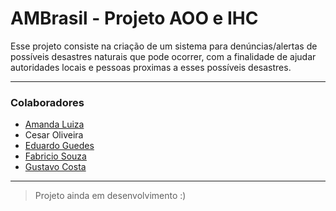 # AMBrasil - Projeto AOO e IHC

Esse projeto consiste na criação de um sistema para denúncias/alertas de possíveis desastres naturais que pode ocorrer, com a finalidade de ajudar autoridades locais e pessoas proximas a esses possíveis desastres.
***

### Colaboradores
- [Amanda Luiza](https://github.com/amandaluizay "Github de Amanda Luiza")
- Cesar Oliveira
- [Eduardo Guedes](https://github.com/EduardoGuedes06 "Github de Eduardo")
- [Fabricio Souza](https://github.com/Fabricio-SM "Github de Fabricio")
- [Gustavo Costa](https://github.com/gcostacoelho "Github de Gustavo")

***
>Projeto ainda em desenvolvimento :)